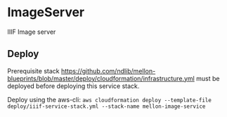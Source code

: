 # ImageServer
IIIF Image server

## Deploy
Prerequisite stack https://github.com/ndlib/mellon-blueprints/blob/master/deploy/cloudformation/infrastructure.yml must be deployed before deploying this service stack.

Deploy using the aws-cli:
`aws cloudformation deploy --template-file deploy/iiif-service-stack.yml --stack-name mellon-image-service`
